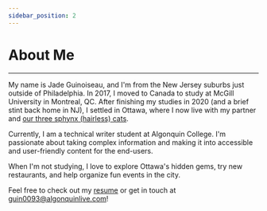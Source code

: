 ```yaml
---
sidebar_position: 2
---
```


# About Me

---

My name is Jade Guinoiseau, and I'm from the New Jersey suburbs just outside of Philadelphia. In 2017, I moved to Canada to study at McGill University in Montreal, QC. After finishing my studies in 2020 (and a brief stint back home in NJ), I settled in Ottawa, where I now live with my partner and [our three sphynx (hairless) cats](/img/cats.jpg).

Currently, I am a technical writer student at Algonquin College. I'm passionate about taking complex information and making it into accessible and user-friendly content for the end-users.

When I'm not studying, I love to explore Ottawa's hidden gems, try new restaurants, and help organize fun events in the city. 

Feel free to check out my [resume](https://www.dropbox.com/scl/fi/g68d99r120hd2soimxd3a/Jade-Guinoiseau-Resume.pdf?rlkey=gxs8o4hnn4xo9elxg3fnzsrz1&st=0zwfblvs&dl=0) or get in touch at guin0093@algonquinlive.com!
